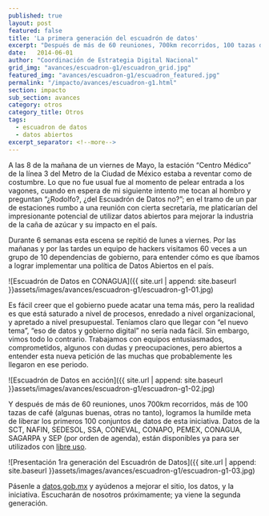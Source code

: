 ```yaml
---
published: true
layout: post
featured: false
title: 'La primera generación del escuadrón de datos'
excerpt: "Después de más de 60 reuniones, 700km recorridos, 100 tazas de café, logramos liberar los primeros 100 conjuntos de datos de esta iniciativa."
date:   2014-06-01
author: "Coordinación de Estrategia Digital Nacional"
grid_img: "avances/escuadron-g1/escuadron_grid.jpg"
featured_img: "avances/escuadron-g1/escuadron_featured.jpg"
permalink: "/impacto/avances/escuadron-g1.html"
section: impacto
sub_section: avances
category: otros
category_title: Otros
tags:
  - escuadron de datos
  - datos abiertos
excerpt_separator: <!--more-->
---
```


A las 8 de la mañana de un viernes de Mayo, la estación “Centro Médico” de la línea 3 del Metro de la Ciudad de México estaba a reventar como de costumbre. Lo que no fue usual fue al momento de pelear entrada a los vagones, cuando en espera de mi siguiente intento me tocan al hombro y preguntan “¿Rodolfo?, ¿del Escuadrón de Datos no?”; en el tramo de un par de estaciones rumbo a una reunión con cierta secretaría, me platicarían del impresionante potencial de utilizar datos abiertos para mejorar la industria de la caña de azúcar y su impacto en el país.

<!--more-->

Durante 6 semanas esta escena se repitió de lunes a viernes. Por las mañanas y por las tardes un equipo de hackers visitamos 60 veces a un grupo de 10 dependencias de gobierno, para entender cómo es que íbamos a lograr implementar una política de Datos Abiertos en el país.

![Escuadrón de Datos en CONAGUA]({{ site.url | append: site.baseurl }}assets/images/avances/escuadron-g1/escuadron-g1-01.jpg)

Es fácil creer que el gobierno puede acatar una tema más, pero la realidad es que está saturado a nivel de procesos, enredado a nivel organizacional, y apretado a nivel presupuestal. Teníamos claro que llegar con “el nuevo tema”, “eso de datos y gobierno digital” no sería nada fácil. Sin embargo, vimos todo lo contrario. Trabajamos con equipos entusiasmados, comprometidos, algunos con dudas y preocupaciones, pero abiertos a entender esta nueva petición de las muchas que probablemente les llegaron en ese periodo.

![Escuadrón de Datos en acción]({{ site.url | append: site.baseurl }}assets/images/avances/escuadron-g1/escuadron-g1-02.jpg)

Y después de más de 60 reuniones, unos 700km recorridos, más de 100 tazas de café (algunas buenas, otras no tanto), logramos la humilde meta de liberar los primeros 100 conjuntos de datos de esta iniciativa. Datos de la SCT, NAFIN, SEDESOL, SSA, CONEVAL, CONAPO, PEMEX, CONAGUA, SAGARPA y SEP (por orden de agenda), están disponibles ya para ser utilizados con [libre uso](http://datos.gob.mx/libreusomx/).

![Presentación 1ra generación del Escuadrón de Datos]({{ site.url | append: site.baseurl }}assets/images/avances/escuadron-g1/escuadron-g1-03.jpg)

Pásenle a [datos.gob.mx](http://datos.gob.mx/) y ayúdenos a mejorar el sitio, los datos, y la iniciativa.
Escucharán de nosotros próximamente; ya viene la segunda generación.
